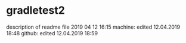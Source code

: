 # gradletest2
description of readme file
2019 04 12
16:15
machine: edited 12.04.2019 18:48
github: edited 12.04.2019 18:59
